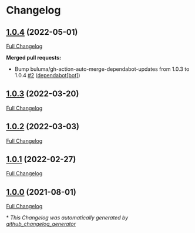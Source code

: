 # Changelog

## [1.0.4](https://github.com/buluma/ansible-role-vault/tree/1.0.4) (2022-05-01)

[Full Changelog](https://github.com/buluma/ansible-role-vault/compare/1.0.3...1.0.4)

**Merged pull requests:**

- Bump buluma/gh-action-auto-merge-dependabot-updates from 1.0.3 to 1.0.4 [\#2](https://github.com/buluma/ansible-role-vault/pull/2) ([dependabot[bot]](https://github.com/apps/dependabot))

## [1.0.3](https://github.com/buluma/ansible-role-vault/tree/1.0.3) (2022-03-20)

[Full Changelog](https://github.com/buluma/ansible-role-vault/compare/1.0.2...1.0.3)

## [1.0.2](https://github.com/buluma/ansible-role-vault/tree/1.0.2) (2022-03-03)

[Full Changelog](https://github.com/buluma/ansible-role-vault/compare/1.0.1...1.0.2)

## [1.0.1](https://github.com/buluma/ansible-role-vault/tree/1.0.1) (2022-02-27)

[Full Changelog](https://github.com/buluma/ansible-role-vault/compare/1.0.0...1.0.1)

## [1.0.0](https://github.com/buluma/ansible-role-vault/tree/1.0.0) (2021-08-01)

[Full Changelog](https://github.com/buluma/ansible-role-vault/compare/0bc7bbf693b39a18f8c00beb7af3363ca1b7e521...1.0.0)



\* *This Changelog was automatically generated by [github_changelog_generator](https://github.com/github-changelog-generator/github-changelog-generator)*
